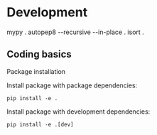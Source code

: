 # Development
mypy .
autopep8 --recursive --in-place .
isort .


## Coding basics

Package installation

Install package with package dependencies:

`pip install -e .`


Install package with development dependencies:

`pip install -e .[dev]`
